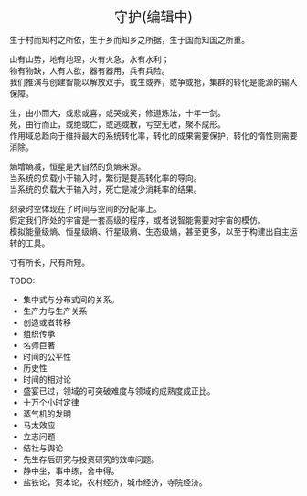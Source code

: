 <center><font size=5>守护(编辑中)</font></center>

生于村而知村之所依，生于乡而知乡之所据，生于国而知国之所重。<br/>

山有山势，地有地理，火有火急，水有水利；<br/>
物有物缺，人有人欲，器有器用，兵有兵险。<br/>
我们推演与创建智能以解放双手，或生或养，或争或抢，集群的转化是能源的输入保障。<br/>

生，由小而大，或悲或喜，或哭或笑，修道炼法，十年一剑。<br/>
死，由行而止，或绝或亡，或逃或散，亏空无收，聚不成形。<br/>
作用域总趋向于维持最大的系统转化率，转化的成果需要保护，转化的惰性则需要消除。<br/>

熵增熵减，恒星是大自然的负熵来源。<br/>
当系统的负载小于输入时，繁衍是提高转化率的导向。<br/>
当系统的负载大于输入时，死亡是减少消耗率的结果。<br/>

刻录时空体现在了时间与空间的分配率上。<br/>
假定我们所处的宇宙是一套高级的程序，或者说智能需要对宇宙的模仿。<br/>
模拟能量级熵、恒星级熵、行星级熵、生态级熵，甚至更多，以至于构建出自主运转的工具。<br/>

寸有所长，尺有所短。<br/>


TODO: 
* 集中式与分布式间的关系。
* 生产力与生产关系
* 创造或者转移
* 组织传承
* 名师巨著
* 时间的公平性
* 历史性
* 时间的相对论
* 盛宴已过，领域的可突破难度与领域的成熟度成正比。
* 十万个小时定律
* 蒸气机的发明
* 马太效应
* 立志问题
* 结社与舆论
* 先生存后研究与投资研究的效率问题。
* 静中坐，事中练，舍中得。
* 盐铁论，资本论，农村经济，城市经济，寺院经济。
